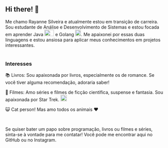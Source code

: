 ## Hi there! 👋

Me chamo Rayanne Silveira e atualmente estou em transição de carreira. Sou estudante de Análise e Desenvolvimento de Sistemas e estou focada em aprender Java <img src="https://github.com/RayanneCOliveira/dio-lab-open-source/assets/147012389/8d86d173-ff45-48e8-8c82-ff42b2a2988d)" width="30" height="20">
 e Golang <img src="https://github.com/RayanneCOliveira/dio-lab-open-source/assets/147012389/77cce260-57d9-4241-ba69-8d2ed8fe1097" width="18" height="20">. 
Me apaixonei por essas duas linguagens e estou ansiosa para aplicar meus conhecimentos em projetos interessantes.  
&nbsp;
### Interesses
📚 Livros: Sou apaixonada por livros, especialmente os de romance. Se você tiver alguma recomendação, adoraria saber!

🎥 Filmes: Amo séries e filmes de ficção científica, suspense e fantasia. Sou apaixonada por Star Trek. <img src="https://github.com/RayanneCOliveira/dio-lab-open-source/assets/147012389/60391303-dde6-4e3d-914b-b4845e20a2e9" width="20" height="20">  

😺 Cat person! Mas amo todos os animais ❤️

&nbsp;

Se quiser bater um papo sobre programação, livros ou filmes e séries, sinta-se à vontade para me contatar! 
Você pode me encontrar aqui no GitHub ou no Instagram.

